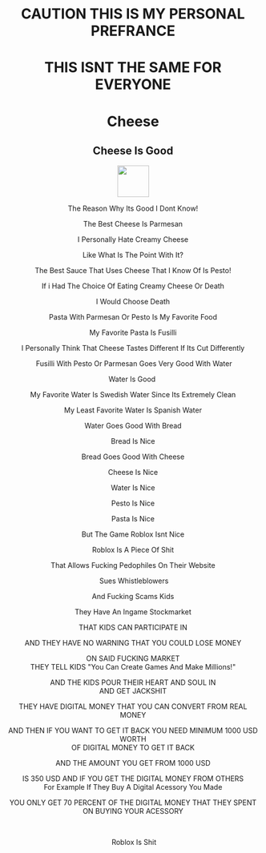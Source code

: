 <html lang="en">
<head>
    <meta charset="UTF-8">
    <meta http-equiv="X-UA-Compatible" content="IE=edge">
    <meta name="viewport" content="width=device-width, initial-scale=1.0">
    <title>Document</title>
</head>
<body>
    <h1 style="text-align: center;">CAUTION THIS IS MY PERSONAL PREFRANCE</h1>
<h1 style="text-align: center;">THIS ISNT THE SAME FOR EVERYONE</h1>
<h1 style="text-align: center;"><strong>Cheese</strong></h1>
<h2 style="text-align: center;"><strong>Cheese Is Good</strong></h2>
<p style="text-align: center;"><img src="https://emojipedia-us.s3.dualstack.us-west-1.amazonaws.com/thumbs/120/google/313/cheese-wedge_1f9c0.png" alt="" width="63" height="63" /></p>
<p style="text-align: center;">The Reason Why Its Good I Dont Know!</p>
<p style="text-align: center;">The Best Cheese Is Parmesan</p>
<p style="text-align: center;">I Personally Hate Creamy Cheese</p>
<p style="text-align: center;">Like What Is The Point With It?</p>
<p style="text-align: center;">The Best Sauce That Uses Cheese That I Know Of Is Pesto!</p>
<p style="text-align: center;">If i Had The Choice Of Eating Creamy Cheese Or Death</p>
<p style="text-align: center;">I Would Choose Death</p>
<p style="text-align: center;">Pasta With Parmesan Or Pesto Is My Favorite Food</p>
<p style="text-align: center;">My Favorite Pasta Is Fusilli</p>
<p style="text-align: center;">I Personally Think That Cheese Tastes&nbsp;Different If Its Cut&nbsp;Differently</p>
<p style="text-align: center;">&nbsp;Fusilli With Pesto Or Parmesan Goes Very Good With Water</p>
<p style="text-align: center;">Water Is Good&nbsp;</p>
<p style="text-align: center;">My Favorite Water Is Swedish Water Since Its Extremely Clean</p>
<p style="text-align: center;">My Least Favorite Water Is Spanish Water</p>
<p style="text-align: center;">Water Goes Good With Bread</p>
<p style="text-align: center;">Bread Is Nice</p>
<p style="text-align: center;">Bread Goes Good With Cheese</p>
<p style="text-align: center;">Cheese Is Nice</p>
<p style="text-align: center;">Water Is Nice</p>
<p style="text-align: center;">Pesto Is Nice</p>
<p style="text-align: center;">Pasta Is Nice</p>
<p style="text-align: center;">But The Game Roblox Isnt Nice</p>
<p style="text-align: center;">Roblox Is A Piece Of Shit</p>
<p style="text-align: center;">That Allows Fucking Pedophiles On Their Website</p>
<p style="text-align: center;">&nbsp;Sues Whistleblowers</p>
<p style="text-align: center;">And Fucking Scams Kids</p>
<p style="text-align: center;">They Have An Ingame Stockmarket</p>
<p style="text-align: center;">THAT KIDS CAN PARTICIPATE IN</p>
<p style="text-align: center;">AND THEY HAVE NO WARNING THAT YOU COULD LOSE MONEY</p>
<p style="text-align: center;">ON SAID FUCKING MARKET<br />THEY TELL KIDS "You Can Create Games And Make Millions!"</p>
<p style="text-align: center;">AND THE KIDS POUR THEIR HEART AND SOUL IN<br />AND GET JACKSHIT</p>
<p style="text-align: center;">THEY HAVE DIGITAL MONEY THAT YOU CAN CONVERT FROM REAL MONEY</p>
<p style="text-align: center;">AND THEN IF YOU WANT TO GET IT BACK YOU NEED MINIMUM 1000 USD WORTH<br />OF DIGITAL MONEY TO GET IT BACK</p>
<p style="text-align: center;">AND THE AMOUNT YOU GET FROM 1000 USD</p>
<p style="text-align: center;">IS 350 USD AND IF YOU GET THE DIGITAL MONEY FROM OTHERS<br />For Example If They Buy A Digital Acessory You Made</p>
<p style="text-align: center;">YOU ONLY GET 70 PERCENT OF THE DIGITAL MONEY THAT THEY SPENT ON BUYING YOUR ACESSORY</p>
<p style="text-align: center;">&nbsp;</p>
<p style="text-align: center;">&nbsp;Roblox Is Shit</p>
</body>
</html>
